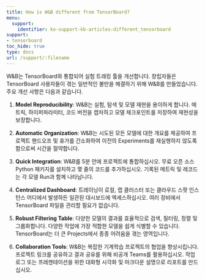 ```yaml
---
title: How is W&B different from TensorBoard?
menu:
  support:
    identifier: ko-support-kb-articles-different_tensorboard
support:
- tensorboard
toc_hide: true
type: docs
url: /support/:filename
---
```


W&B는 TensorBoard와 통합되어 실험 트래킹 툴을 개선합니다. 창립자들은 TensorBoard 사용자들이 겪는 일반적인 불만을 해결하기 위해 W&B를 만들었습니다. 주요 개선 사항은 다음과 같습니다.

1. **Model Reproducibility**: W&B는 실험, 탐색 및 모델 재현을 용이하게 합니다. 메트릭, 하이퍼파라미터, 코드 버전을 캡처하고 모델 체크포인트를 저장하여 재현성을 보장합니다.

2. **Automatic Organization**: W&B는 시도된 모든 모델에 대한 개요를 제공하여 프로젝트 핸드오프 및 휴가를 간소화하여 이전의 Experiments를 재실행하지 않도록 함으로써 시간을 절약합니다.

3. **Quick Integration**: W&B를 5분 안에 프로젝트에 통합하십시오. 무료 오픈 소스 Python 패키지를 설치하고 몇 줄의 코드를 추가하십시오. 기록된 메트릭 및 레코드는 각 모델 Run과 함께 나타납니다.

4. **Centralized Dashboard**: 트레이닝이 로컬, 랩 클러스터 또는 클라우드 스팟 인스턴스 어디에서 발생하든 일관된 대시보드에 엑세스하십시오. 여러 장비에서 TensorBoard 파일을 관리할 필요가 없습니다.

5. **Robust Filtering Table**: 다양한 모델의 결과를 효율적으로 검색, 필터링, 정렬 및 그룹화합니다. 다양한 작업에 가장 적합한 모델을 쉽게 식별할 수 있습니다. TensorBoard는 더 큰 Projects에서 종종 어려움을 겪는 영역입니다.

6. **Collaboration Tools**: W&B는 복잡한 기계학습 프로젝트의 협업을 향상시킵니다. 프로젝트 링크를 공유하고 결과 공유를 위해 비공개 Teams를 활용하십시오. 작업 로그 또는 프레젠테이션을 위한 대화형 시각화 및 마크다운 설명으로 리포트를 만드십시오.
